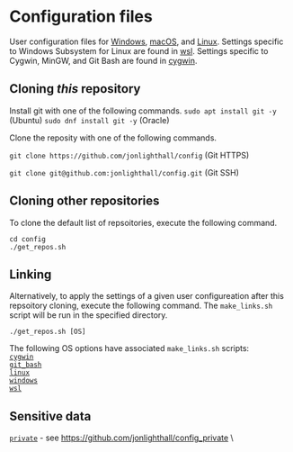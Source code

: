 # Configuration files

User configuration files for [Windows](windows), [macOS](apple), and [Linux](linux).
Settings specific to Windows Subsystem for Linux are found in [wsl](wsl).
Settings specific to Cygwin, MinGW, and Git Bash are found in [cygwin](cygwin).

## Cloning *this* repository
Install git with one of the following commands.
`sudo apt install git -y` (Ubuntu)
`sudo dnf install git -y` (Oracle)

Clone the reposity with one of the following commands.

`git clone https://github.com/jonlighthall/config` (Git HTTPS)

`git clone git@github.com:jonlighthall/config.git` (Git SSH)

## Cloning other repositories

To clone the default list of repsoitories, execute the following command.

```git
cd config
./get_repos.sh
```

## Linking

Alternatively, to apply the settings of a given user configureation after this repsoitory cloning, execute the
following command. The `make_links.sh` script will be run in the specified directory.

```git
./get_repos.sh [OS]
```

The following OS options have associated `make_links.sh` scripts: \
[`cygwin`](cygwin) \
[`git_bash`](git_bash) \
[`linux`](linux) \
[`windows`](windows) \
[`wsl`](wsl)

## Sensitive data
[`private`](private) - see <https://github.com/jonlighthall/config_private> \
